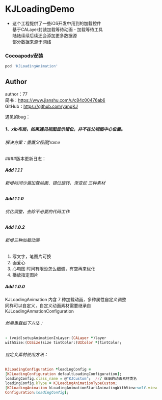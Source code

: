 # KJLoadingDemo

* 这个工程提供了一些iOS开发中用到的加载控件    
基于CALayer封装加载等待动画 - 加载等待工具    
陆陆续续后续还会添加更多数据源    
部分数据来源于网络    

### Cocoapods安装
```ruby
pod 'KJLoadingAnimation'
```

## Author
author：77    
简书：https://www.jianshu.com/u/c84c00476ab6    
GitHub：https://github.com/yangKJ    


遇见的bug：
##### 1、xib布局，如果遇见视图显示错位，并不在父视图中心位置。
###### 解决方案：重置父视图frame

####版本更新日志：

##### Add 1.1.1
###### 新增时间沙漏加载动画、错位旋转、渐变蛇 三种素材


##### Add 1.1.0
###### 优化调整，去除不必要的代码工作

##### Add 1.0.2
###### 新增三种加载动画    
1. 写文字，笔图片可换    
2. 画爱心    
3. 心电图   时间有限没怎么细调，有空再来优化    
4. 播放指定图片    

##### Add 1.0.0
KJLoadingAnimation 内含 7 种加载动画，多种属性自定义调整    
同样可以自定义，自定义动画素材需要继承自 KJLoadingAnmationConfiguration   
 
###### 然后重载如下方法：

```ruby
- (void)setupAnimationInLayer:(CALayer *)layer 
withSize:(CGSize)size tintColor:(UIColor *)tintColor;
```
###### 自定义素材使用方法：

```ruby
KJLoadingConfiguration *loadingConfig = 
[KJLoadingConfiguration defaultLoadingConfiguration];
loadingConfig.class_name = @"KJCustom";  /// 继承的动画素材类名
loadingConfig.kType = KJLoadingAnimationTypeCustom;
[KJLoadingAnimation kLoadingAnimationStartAnimatingWithView:self.view 
Configuration:loadingConfig];

```
